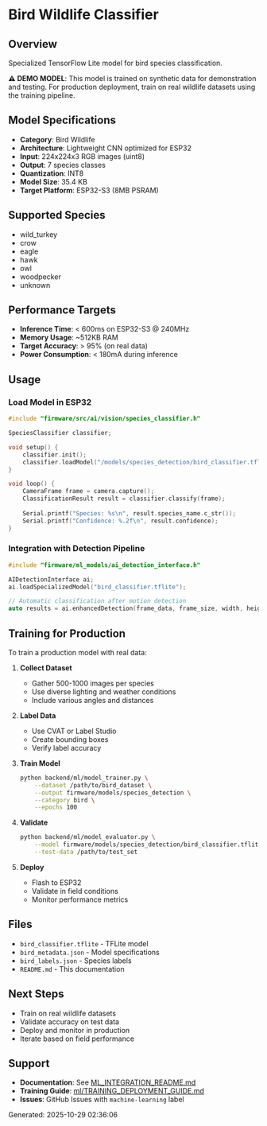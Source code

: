 # Bird Wildlife Classifier

## Overview
Specialized TensorFlow Lite model for bird species classification.

**⚠️ DEMO MODEL**: This model is trained on synthetic data for demonstration and testing.
For production deployment, train on real wildlife datasets using the training pipeline.

## Model Specifications
- **Category**: Bird Wildlife
- **Architecture**: Lightweight CNN optimized for ESP32
- **Input**: 224x224x3 RGB images (uint8)
- **Output**: 7 species classes
- **Quantization**: INT8
- **Model Size**: 35.4 KB
- **Target Platform**: ESP32-S3 (8MB PSRAM)

## Supported Species
- wild_turkey
- crow
- eagle
- hawk
- owl
- woodpecker
- unknown

## Performance Targets
- **Inference Time**: < 600ms on ESP32-S3 @ 240MHz
- **Memory Usage**: ~512KB RAM
- **Target Accuracy**: > 95% (on real data)
- **Power Consumption**: < 180mA during inference

## Usage

### Load Model in ESP32
```cpp
#include "firmware/src/ai/vision/species_classifier.h"

SpeciesClassifier classifier;

void setup() {
    classifier.init();
    classifier.loadModel("/models/species_detection/bird_classifier.tflite");
}

void loop() {
    CameraFrame frame = camera.capture();
    ClassificationResult result = classifier.classify(frame);
    
    Serial.printf("Species: %s\n", result.species_name.c_str());
    Serial.printf("Confidence: %.2f\n", result.confidence);
}
```

### Integration with Detection Pipeline
```cpp
#include "firmware/ml_models/ai_detection_interface.h"

AIDetectionInterface ai;
ai.loadSpecializedModel("bird_classifier.tflite");

// Automatic classification after motion detection
auto results = ai.enhancedDetection(frame_data, frame_size, width, height);
```

## Training for Production

To train a production model with real data:

1. **Collect Dataset**
   - Gather 500-1000 images per species
   - Use diverse lighting and weather conditions
   - Include various angles and distances

2. **Label Data**
   - Use CVAT or Label Studio
   - Create bounding boxes
   - Verify label accuracy

3. **Train Model**
   ```bash
   python backend/ml/model_trainer.py \
       --dataset /path/to/bird_dataset \
       --output firmware/models/species_detection \
       --category bird \
       --epochs 100
   ```

4. **Validate**
   ```bash
   python backend/ml/model_evaluator.py \
       --model firmware/models/species_detection/bird_classifier.tflite \
       --test-data /path/to/test_set
   ```

5. **Deploy**
   - Flash to ESP32
   - Validate in field conditions
   - Monitor performance metrics

## Files
- `bird_classifier.tflite` - TFLite model
- `bird_metadata.json` - Model specifications
- `bird_labels.json` - Species labels
- `README.md` - This documentation

## Next Steps
- Train on real wildlife datasets
- Validate accuracy on test data
- Deploy and monitor in production
- Iterate based on field performance

## Support
- **Documentation**: See [ML_INTEGRATION_README.md](../../ML_INTEGRATION_README.md)
- **Training Guide**: [ml/TRAINING_DEPLOYMENT_GUIDE.md](../../ml/TRAINING_DEPLOYMENT_GUIDE.md)
- **Issues**: GitHub Issues with `machine-learning` label

Generated: 2025-10-29 02:36:06

